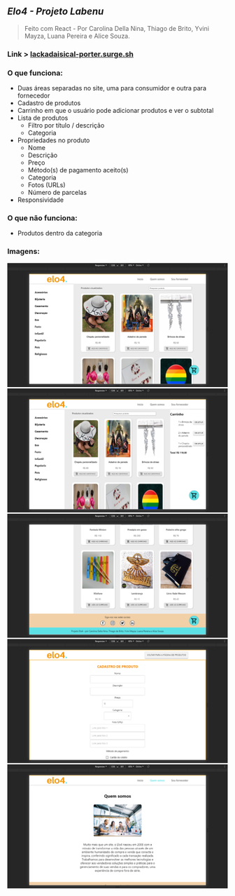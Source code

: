 ## *Elo4 - Projeto Labenu*
> Feito com React - Por Carolina Della Nina, Thiago de Brito, Yvini Mayza, Luana Pereira e Alice Souza.
### Link > [lackadaisical-porter.surge.sh](http://lackadaisical-porter.surge.sh/)
### O que funciona: 
- Duas áreas separadas no site, uma para consumidor e outra para fornecedor
- Cadastro de produtos
- Carrinho em que o usuário pode adicionar produtos e ver o subtotal
- Lista de produtos
    - Filtro por título / descrição
    - Categoria
- Propriedades no produto
    - Nome
    - Descrição
    - Preço
    - Método(s) de pagamento aceito(s)
    - Categoria
    - Fotos (URLs)
    - Número de parcelas
- Responsividade  
### O que não funciona: 
- Produtos dentro da categoria
### Imagens:
![Elo4-1](https://github.com/future4code/jackson-elo4-2/blob/master/1.png)
![Elo4-2](https://github.com/future4code/jackson-elo4-2/blob/master/2.png)
![Elo4-3](https://github.com/future4code/jackson-elo4-2/blob/master/3.png)
![Elo4-4](https://github.com/future4code/jackson-elo4-2/blob/master/4.png)
![Elo4-5](https://github.com/future4code/jackson-elo4-2/blob/master/5.png)

